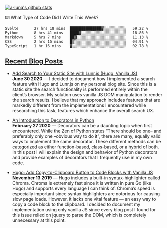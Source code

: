 [![a-luna's github stats](https://github-readme-stats.vercel.app/api?username=a-luna&show_icons=true&icon_color=000000)](https://github.com/a-luna)

⌨️ What Type of Code Did I Write This Week?
<!--START_SECTION:waka-->
```text
Svelte       27 hrs 18 mins  ██████████████▓░░░░░░░░░░   59.22 % 
Python       8 hrs 41 mins   ████▓░░░░░░░░░░░░░░░░░░░░   18.86 % 
Markdown     5 hrs 7 mins    ██▓░░░░░░░░░░░░░░░░░░░░░░   11.13 % 
CSS          2 hrs 15 mins   █▒░░░░░░░░░░░░░░░░░░░░░░░   04.91 % 
TypeScript   1 hr 16 mins    ▓░░░░░░░░░░░░░░░░░░░░░░░░   02.78 % 
```
<!--END_SECTION:waka-->

<!--blog_posts-->
## [Recent Blog Posts](https://aaronluna.dev/blog/)
- [Add Search to Your Static Site with Lunr.js (Hugo, Vanilla JS)](https://aaronluna.dev/blog/add-search-to-static-site-lunrjs-hugo-vanillajs/)  
**June 30 2020** &mdash; I decided to document how I implemented a search feature with Hugo and Lunr.js on my personal blog site. Since this is a static site the search functionality is performed entirely within the client&rsquo;s browser. My solution uses vanilla JS DOM manipulation to render the search results. I believe that my approach includes features that are markedly different from the implementations I encountered while researching this task, features which enhance the overall search UX.

- [An Introduction to Decorators in Python](https://aaronluna.dev/blog/intro-to-python-decorators/)  
**February 27 2020** &mdash; Decorators can be a daunting topic when first encountered. While the Zen of Python states &ldquo;There should be one&ndash; and preferably only one &ndash;obvious way to do it&rdquo;, there are many, equally valid ways to implement the same decorator. These different methods can be categorized as either function-based, class-based, or a hybrid of both. In this post I will explain the design and behavior of Python decorators and provide examples of decorators that I frequently use in my own code.

- [Hugo: Add Copy-to-Clipboard Button to Code Blocks with Vanilla JS](https://aaronluna.dev/blog/add-copy-button-to-code-blocks-hugo-chroma/)  
**November 13 2019** &mdash; Hugo includes a built-in syntax-highlighter called Chroma. Chroma is extremely fast since it is written in pure Go (like Hugo) and supports every language I can think of. Chroma&rsquo;s speed is especially important since syntax highlighters are notorious for causing slow page loads. However, it lacks one vital feature — an easy way to copy a code block to the clipboard. I decided to document my implementation using only vanilla JS since every blog post I found for this issue relied on jquery to parse the DOM, which is completely unnecessary at this point.
